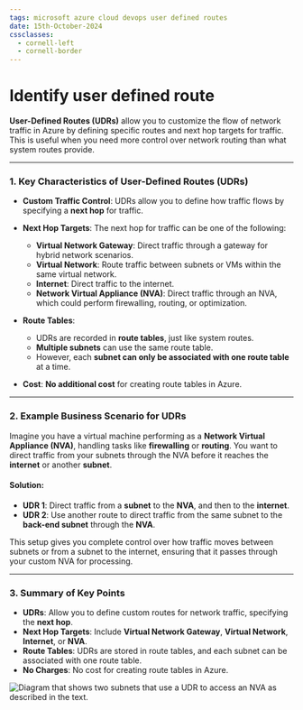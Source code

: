 ```yaml
---
tags: microsoft azure cloud devops user defined routes
date: 15th-October-2024
cssclasses:
  - cornell-left
  - cornell-border
---
```


# Identify user defined route

**User-Defined Routes (UDRs)** allow you to customize the flow of network traffic in Azure by defining specific routes and next hop targets for traffic. This is useful when you need more control over network routing than what system routes provide.

---

### **1. Key Characteristics of User-Defined Routes (UDRs)**

- **Custom Traffic Control**: UDRs allow you to define how traffic flows by specifying a **next hop** for traffic.
    
- **Next Hop Targets**: The next hop for traffic can be one of the following:
    
    - **Virtual Network Gateway**: Direct traffic through a gateway for hybrid network scenarios.
    - **Virtual Network**: Route traffic between subnets or VMs within the same virtual network.
    - **Internet**: Direct traffic to the internet.
    - **Network Virtual Appliance (NVA)**: Direct traffic through an NVA, which could perform firewalling, routing, or optimization.
- **Route Tables**:
    
    - UDRs are recorded in **route tables**, just like system routes.
    - **Multiple subnets** can use the same route table.
    - However, each **subnet can only be associated with one route table** at a time.
- **Cost**: **No additional cost** for creating route tables in Azure.
    

---

### **2. Example Business Scenario for UDRs**

Imagine you have a virtual machine performing as a **Network Virtual Appliance (NVA)**, handling tasks like **firewalling** or **routing**. You want to direct traffic from your subnets through the NVA before it reaches the **internet** or another **subnet**.

#### Solution:

- **UDR 1**: Direct traffic from a **subnet** to the **NVA**, and then to the **internet**.
- **UDR 2**: Use another route to direct traffic from the same subnet to the **back-end subnet** through the **NVA**.

This setup gives you complete control over how traffic moves between subnets or from a subnet to the internet, ensuring that it passes through your custom NVA for processing.

---

### **3. Summary of Key Points**

- **UDRs**: Allow you to define custom routes for network traffic, specifying the **next hop**.
- **Next Hop Targets**: Include **Virtual Network Gateway**, **Virtual Network**, **Internet**, or **NVA**.
- **Route Tables**: UDRs are stored in route tables, and each subnet can be associated with one route table.
- **No Charges**: No cost for creating route tables in Azure.

![Diagram that shows two subnets that use a UDR to access an NVA as described in the text.](https://learn.microsoft.com/en-us/training/wwl-azure/configure-network-routing-endpoints/media/user-defined-routes-2417e693.png)